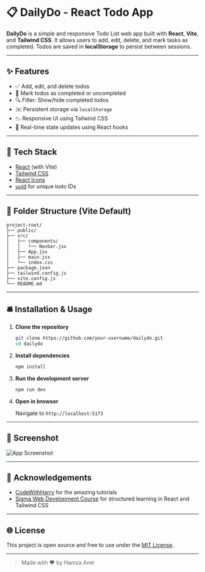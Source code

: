 # 📋 DailyDo - React Todo App

**DailyDo** is a simple and responsive Todo List web app built with **React**, **Vite**, and **Tailwind CSS**. It allows users to add, edit, delete, and mark tasks as completed. Todos are saved in **localStorage** to persist between sessions.

---

## ✨ Features

* ✅ Add, edit, and delete todos
* 🌟 Mark todos as completed or uncompleted
* 🔍 Filter: Show/hide completed todos
* ✉️ Persistent storage via `localStorage`
* 📉 Responsive UI using Tailwind CSS
* 🔄 Real-time state updates using React hooks

---

## 🚀 Tech Stack

* [React](https://reactjs.org/) (with Vite)
* [Tailwind CSS](https://tailwindcss.com/)
* [React Icons](https://react-icons.github.io/react-icons/)
* [uuid](https://www.npmjs.com/package/uuid) for unique todo IDs

---

## 📁 Folder Structure (Vite Default)

```
project-root/
├── public/
├── src/
│   ├── components/
│   │   └── Navbar.jsx
│   ├── App.jsx
│   ├── main.jsx
│   └── index.css
├── package.json
├── tailwind.config.js
├── vite.config.js
└── README.md
```

---

## 🛎️ Installation & Usage

1. **Clone the repository**

   ```bash
   git clone https://github.com/your-username/dailydo.git
   cd dailydo
   ```

2. **Install dependencies**

   ```bash
   npm install
   ```

3. **Run the development server**

   ```bash
   npm run dev
   ```

4. **Open in browser**

   Navigate to `http://localhost:5173`

---

## 📸 Screenshot

![App Screenshot](#) <!-- Replace '#' with screenshot link -->

---

## 👏 Acknowledgements

* [CodeWithHarry](https://www.youtube.com/@CodeWithHarry) for the amazing tutorials
* [Sigma Web Development Course](https://www.codewithharry.com/videos/web-development-in-hindi-1/) for structured learning in React and Tailwind CSS

---

## 🌐 License

This project is open source and free to use under the [MIT License](LICENSE).

---

> Made with ❤️ by Hamza Amir
